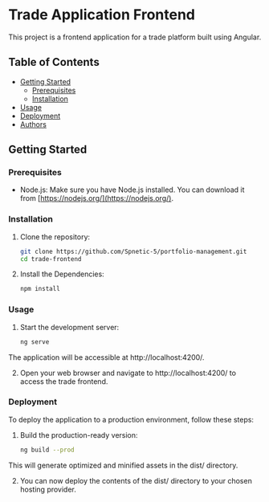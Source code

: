 # Trade Application Frontend

This project is a frontend application for a trade platform built using Angular.

## Table of Contents

- [Getting Started](#getting-started)
  - [Prerequisites](#prerequisites)
  - [Installation](#installation)
- [Usage](#usage)
- [Deployment](#deployment)
- [Authors](#authors)

## Getting Started

### Prerequisites

- Node.js: Make sure you have Node.js installed. You can download it from [https://nodejs.org/](https://nodejs.org/).

### Installation

1. Clone the repository:

   ```bash
   git clone https://github.com/Spnetic-5/portfolio-management.git
   cd trade-frontend
   ```

2. Install the Dependencies:
   ```bash
   npm install
   ```

### Usage

1. Start the development server:
   ```bash
   ng serve
   ```
The application will be accessible at http://localhost:4200/.

2. Open your web browser and navigate to http://localhost:4200/ to access the trade frontend.

### Deployment

To deploy the application to a production environment, follow these steps:

1. Build the production-ready version:

   ```bash
   ng build --prod
   ```

This will generate optimized and minified assets in the dist/ directory.

2. You can now deploy the contents of the dist/ directory to your chosen hosting provider.
